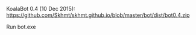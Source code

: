 KoalaBot 0.4 (10 Dec 2015):
https://github.com/Skhmt/skhmt.github.io/blob/master/bot/dist/bot0.4.zip


Run bot.exe
